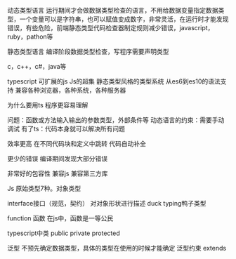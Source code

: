 动态类型语言
运行期间才会做数据类型检查的语言，不用给数据变量指定数据类型，一个变量可以是字符串，也可以赋值变成数字，非常灵活，在运行时才能发现错误，有些危险，前端静态类型代码检查器制定规则减少错误，javascript，ruby，pathon等

静态类型语言
编译阶段数据类型检查，写程序需要声明类型

c，c++，c#，java等

typescript
可扩展的js
Js的超集
静态类型风格的类型系统
从es6到es10的语法支持
兼容各种浏览器，各种系统，各种服务器

为什么要用ts
程序更容易理解

问题：函数或方法输入输出的参数类型，外部条件等
动态语言的约束：需要手动调试
有了ts：代码本身就可以解决所有问题

效率更高
在不同代码块和定义中跳转
代码自动补全

更少的错误
编译期间发现大部分错误

非常好的包容性
兼容js
兼容第三方库


Js
原始类型7种。对象类型

interface接口（规范，契约）
对对象形状进行描述
duck typing鸭子类型

function 函数
在js中，函数是一等公民


typescript中类
public
private
protected

泛型
不预先确定数据类型，具体的类型在使用的时候才能确定
泛型约束 extends
